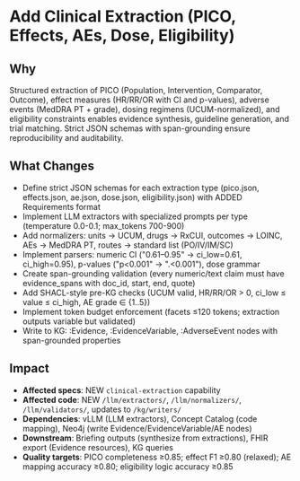 # Add Clinical Extraction (PICO, Effects, AEs, Dose, Eligibility)

## Why

Structured extraction of PICO (Population, Intervention, Comparator, Outcome), effect measures (HR/RR/OR with CI and p-values), adverse events (MedDRA PT + grade), dosing regimens (UCUM-normalized), and eligibility constraints enables evidence synthesis, guideline generation, and trial matching. Strict JSON schemas with span-grounding ensure reproducibility and auditability.

## What Changes

- Define strict JSON schemas for each extraction type (pico.json, effects.json, ae.json, dose.json, eligibility.json) with ADDED Requirements format
- Implement LLM extractors with specialized prompts per type (temperature 0.0-0.1; max_tokens 700-900)
- Add normalizers: units → UCUM, drugs → RxCUI, outcomes → LOINC, AEs → MedDRA PT, routes → standard list (PO/IV/IM/SC)
- Implement parsers: numeric CI ("0.61–0.95" → ci_low=0.61, ci_high=0.95), p-values ("p<0.001" → ".<0.001"), dose grammar
- Create span-grounding validation (every numeric/text claim must have evidence_spans with doc_id, start, end, quote)
- Add SHACL-style pre-KG checks (UCUM valid, HR/RR/OR > 0, ci_low ≤ value ≤ ci_high, AE grade ∈ {1..5})
- Implement token budget enforcement (facets ≤120 tokens; extraction outputs variable but validated)
- Write to KG: :Evidence, :EvidenceVariable, :AdverseEvent nodes with span-grounded properties

## Impact

- **Affected specs**: NEW `clinical-extraction` capability
- **Affected code**: NEW `/llm/extractors/`, `/llm/normalizers/`, `/llm/validators/`, updates to `/kg/writers/`
- **Dependencies**: vLLM (LLM extractors), Concept Catalog (code mapping), Neo4j (write Evidence/EvidenceVariable/AE nodes)
- **Downstream**: Briefing outputs (synthesize from extractions), FHIR export (Evidence resources), KG queries
- **Quality targets**: PICO completeness ≥0.85; effect F1 ≥0.80 (relaxed); AE mapping accuracy ≥0.80; eligibility logic accuracy ≥0.85

